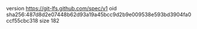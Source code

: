 version https://git-lfs.github.com/spec/v1
oid sha256:487d8d2e07448b62d93a19a45bcc9d2b9e009538e593bd3904fa0ccf55cbc318
size 182
